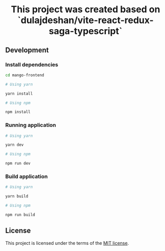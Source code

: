 <h1 align="center">
  This project was created based on `dulajdeshan/vite-react-redux-saga-typescript` 
</h1>

## Development

### Install dependencies

```sh
cd mango-frontend

# Using yarn

yarn install

# Using npm

npm install
```

### Running application

```sh
# Using yarn

yarn dev

# Using npm

npm run dev
```

### Build application

```sh
# Using yarn

yarn build

# Using npm

npm run build

```

## License

This project is licensed under the terms of the [MIT license](https://github.com/Dulajdeshan/vite-react-redux-saga-typescript/blob/main/LICENSE).
